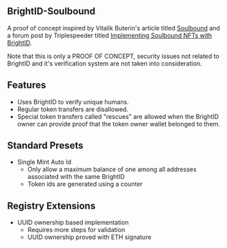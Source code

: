 ## BrightID-Soulbound

A proof of concept inspired by Vitalik Buterin's article titled [Soulbound](https://vitalik.eth.limo/general/2022/01/26/soulbound.html) and a forum post by Triplespeeder titled [Implementing Soulbound NFTs with BrightID](https://forum.brightid.org/t/implementing-soulbound-nfts-with-brightid/430).

Note that this is only a PROOF OF CONCEPT, security issues not related to BrightID and it's verification system are not taken into consideration.

## Features

- Uses BrightID to verify unique humans.
- Regular token transfers are disallowed.
- Special token transfers called "rescues" are allowed when the BrightID owner can provide proof that the token owner wallet belonged to them.

## Standard Presets

- Single Mint Auto Id
  - Only allow a maximum balance of one among all addresses associated with the same BrightID
  - Token ids are generated using a counter

## Registry Extensions

- UUID ownership based implementation
  - Requires more steps for validation
  - UUID ownership proved with ETH signature
